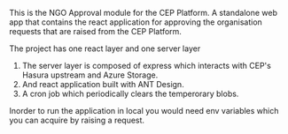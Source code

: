 This is the NGO Approval module for the CEP Platform.
A standalone web app that contains the react application for approving the organisation requests that are raised from the CEP Platform.

The project has one react layer and one server layer

1. The server layer is composed of express which interacts with CEP's Hasura upstream and Azure Storage.
2. And react application built with ANT Design.
3. A cron job which periodically clears the temperorary blobs.

Inorder to run the application in local you would need env variables which you can acquire by raising a request.
